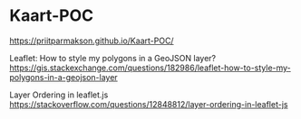 # Kaart-POC

https://priitparmakson.github.io/Kaart-POC/

Leaflet: How to style my polygons in a GeoJSON layer?
https://gis.stackexchange.com/questions/182986/leaflet-how-to-style-my-polygons-in-a-geojson-layer

Layer Ordering in leaflet.js
https://stackoverflow.com/questions/12848812/layer-ordering-in-leaflet-js

